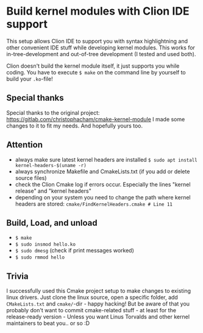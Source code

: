 # Build kernel modules with Clion IDE support

This setup allows Clion IDE to support you with syntax highlightning and
other convenient IDE stuff while developing kernel modules. This works for 
in-tree-development and out-of-tree development (I tested and used both).

Clion doesn't build the kernel module itself, it just supports you while coding.
You have to execute `$ make` on the command line by yourself to build your `.ko`-file!

## Special thanks
Special thanks to the original project: https://gitlab.com/christophacham/cmake-kernel-module
I made some changes to it to fit my needs. And hopefully yours too.

## Attention
- always make sure latest kernel headers are installed `$ sudo apt install kernel-headers-$(uname -r)`
- always synchronize Makefile and CmakeLists.txt (if you add or delete source files)
- check the Clion Cmake log if errors occur. Especially the lines "kernel release"
  and "kernel headers"
- depending on your system you need to change the path where kernel headers
  are stored: `cmake/FindKernelHeaders.cmake # Line 11`

## Build, Load, and unload
- `$ make`
- `$ sudo insmod hello.ko`
- `$ sudo dmesg` (check if print messages worked)
- `$ sudo rmmod hello`
 

## Trivia
I successfully used this Cmake project setup to make changes to existing 
linux drivers. Just clone the linux source, open a specific folder, add
`CMakeLists.txt` and `cmake/`-dir - happy hacking! But be aware of that
you probably don't want to commit cmake-related stuff - at least for the 
release-ready version - Unless you want Linus Torvalds and other kernel
maintainers to beat you.. or so :D
